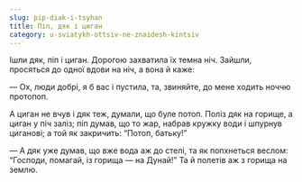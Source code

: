 ```yaml
---
slug: pip-diak-i-tsyhan
title: Піп, дяк і циган
category: u-sviatykh-ottsiv-ne-znaidesh-kintsiv
---
```

Ішли дяк, піп і циган. Дорогою захватила їх темна ніч. Зайшли, просяться до одної вдови на ніч, а вона й каже:

— Ох, люди добрі, я б вас і пустила, та, звиняйте, до мене ходить ноччю протопоп.

А циган не вчув і дяк теж, думали, що буле потоп. Поліз дяк на горище, а циган у піч заліз; піп думав, що то жар, набрав кружку води і шпурнув циганові; а той як закричить: “Потоп, батьку!”

— А дяк уже думав, що вже вода аж до стелі, та як попхнеться веслом: “Господи, помагай, із горища — на Дунай!” Та й полетів аж з горища на землю.
